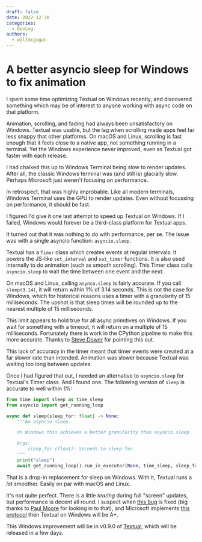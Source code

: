```yaml
---
draft: false
date: 2022-12-30
categories:
  - DevLog
authors:
  - willmcgugan
---
```

# A better asyncio sleep for Windows to fix animation

I spent some time optimizing Textual on Windows recently, and discovered something which may be of interest to anyone working with async code on that platform.

<!-- more -->

Animation, scrolling, and fading had always been unsatisfactory on Windows. Textual was usable, but the lag when scrolling made apps feel far less snappy that other platforms. On macOS and Linux, scrolling is fast enough that it feels close to a native app, not something running in a terminal. Yet the Windows experience never improved, even as Textual got faster with each release.

I had chalked this up to Windows Terminal being slow to render updates. After all, the classic Windows terminal was (and still is) glacially slow. Perhaps Microsoft just weren't focusing on performance.

In retrospect, that was highly improbable. Like all modern terminals, Windows Terminal uses the GPU to render updates. Even without focussing on performance, it should be fast.

I figured I'd give it one last attempt to speed up Textual on Windows. If I failed, Windows would forever be a third-class platform for Textual apps.

It turned out that it was nothing to do with performance, per se. The issue was with a single asyncio function: `asyncio.sleep`.

Textual has a `Timer` class which creates events at regular intervals. It powers the JS-like `set_interval` and `set_timer` functions. It is also used internally to do animation (such as smooth scrolling). This Timer class calls `asyncio.sleep` to wait the time between one event and the next.

On macOS and Linux, calling `asynco.sleep` is fairly accurate. If you call `sleep(3.14)`, it will return within 1% of 3.14 seconds. This is not the case for Windows, which for historical reasons uses a timer with a granularity of 15 milliseconds. The upshot is that sleep times will be rounded up to the nearest multiple of 15 milliseconds.

This limit appears to hold true for all async primitives on Windows. If you wait for something with a timeout, it will return on a multiple of 15 milliseconds. Fortunately there is work in the CPython pipeline to make this more accurate. Thanks to [Steve Dower](https://twitter.com/zooba) for pointing this out.

This lack of accuracy in the timer meant that timer events were created at a far slower rate than intended. Animation was slower because Textual was waiting too long between updates.

Once I had figured that out, I needed an alternative to `asyncio.sleep` for Textual's Timer class. And I found one. The following version of `sleep` is accurate to well within 1%:

```python
from time import sleep as time_sleep
from asyncio import get_running_loop

async def sleep(sleep_for: float) -> None:
    """An asyncio sleep.

    On Windows this achieves a better granularity than asyncio.sleep

    Args:
        sleep_for (float): Seconds to sleep for.
    """
    print("sleep")
    await get_running_loop().run_in_executor(None, time_sleep, sleep_for)

```

That is a drop-in replacement for sleep on Windows. With it, Textual runs a *lot* smoother. Easily on par with macOS and Linux.

It's not quite perfect. There is a little *tearing* during full "screen" updates, but performance is decent all round. I suspect when [this bug]( https://bugs.python.org/issue37871) is fixed (big thanks to [Paul Moore](https://twitter.com/pf_moore) for looking in to that), and Microsoft implements [this protocol](https://gist.github.com/christianparpart/d8a62cc1ab659194337d73e399004036) then Textual on Windows will be A+.

This Windows improvement will be in v0.9.0 of [Textual](https://github.com/Textualize/textual), which will be released in a few days.
